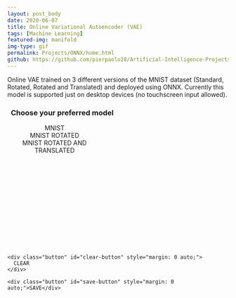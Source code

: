 ```yaml
---
layout: post_body
date: 2020-06-07
title: Online Variational Autoencoder (VAE)
tags: [Machine Learning]
featured-img: manifold
img-type: gif
permalink: Projects/ONNX/home.html
github: https://github.com/pierpaolo28/Artificial-Intelligence-Projects/tree/master/Online%20Learning/ONNX
---
```


Online VAE trained on 3 different versions of the MNIST dataset (Standard, Rotated, Rotated and Translated) and deployed using ONNX. Currently this model is supported just on desktop devices (no touchscreen input allowed).

<link rel="stylesheet" href="style.css" />

<div class="main_body">
  <div class="card elevation" style="height: 318px; width: 250px;">
    <h3 style="text-align: center;">
      Choose your preferred model
    </h3>
    <div
      class="button"
      id="model1"
      style="text-align: center; width: 215px;"
    >
      MNIST
    </div>
    <div
      class="button"
      id="model2"
      style="text-align: center; width: 215px;"
    >
      MNIST ROTATED
    </div>
    <div
      class="button"
      id="model3"
      style="text-align: center; width: 215px;"
    >
      MNIST ROTATED AND TRANSLATED
    </div>
  </div>
  <div class="card elevation">
    <canvas
      class="canvas elevation"
      id="canvas"
      width="280"
      height="280"
    ></canvas>

    <div class="button" id="clear-button" style="margin: 0 auto;">
      CLEAR
    </div>
  </div>
  <div class="card elevation">
    <canvas class="canvas elevation" id="canvas2" width="28" height="28">
    </canvas>

    <div class="button" id="save-button" style="margin: 0 auto;">SAVE</div>
  </div>
</div>

<script src="https://cdn.jsdelivr.net/npm/onnxjs/dist/onnx.min.js"></script>
<script src="script.js"></script>
